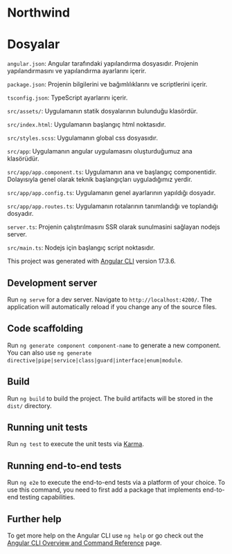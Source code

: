 # Northwind

# Dosyalar

`angular.json`: Angular tarafındaki yapılandırma dosyasıdır. Projenin yapılandırmasını ve yapılandırma ayarlarını içerir.

`package.json`: Projenin bilgilerini ve bağımlılıklarını ve scriptlerini içerir.

`tsconfig.json`: TypeScript ayarlarını içerir.


`src/assets/`: Uygulamanın statik dosyalarının bulunduğu klasördür.

`src/index.html`: Uygulamanın başlangıç html noktasıdır.

`src/styles.scss`: Uygulamanın global css dosyasıdır.


`src/app`: Uygulamanın angular uygulamasını oluşturduğumuz ana klasörüdür.

`src/app/app.component.ts`: Uygulamanın ana ve başlangıç componentidir. Dolayısıyla genel olarak teknik başlangıçları uyguladığımız yerdir.

`src/app/app.config.ts`: Uygulamanın genel ayarlarının yapıldığı dosyadır.

`src/app/app.routes.ts`: Uygulamanın rotalarının tanımlandığı ve toplandığı dosyadır.


`server.ts`: Projenin çalıştırılmasını SSR olarak sunulmasini sağlayan nodejs server.

`src/main.ts`: Nodejs için başlangıç script noktasıdır.


This project was generated with [Angular CLI](https://github.com/angular/angular-cli) version 17.3.6.

## Development server

Run `ng serve` for a dev server. Navigate to `http://localhost:4200/`. The application will automatically reload if you change any of the source files.

## Code scaffolding

Run `ng generate component component-name` to generate a new component. You can also use `ng generate directive|pipe|service|class|guard|interface|enum|module`.

## Build

Run `ng build` to build the project. The build artifacts will be stored in the `dist/` directory.

## Running unit tests

Run `ng test` to execute the unit tests via [Karma](https://karma-runner.github.io).

## Running end-to-end tests

Run `ng e2e` to execute the end-to-end tests via a platform of your choice. To use this command, you need to first add a package that implements end-to-end testing capabilities.

## Further help

To get more help on the Angular CLI use `ng help` or go check out the [Angular CLI Overview and Command Reference](https://angular.io/cli) page.
